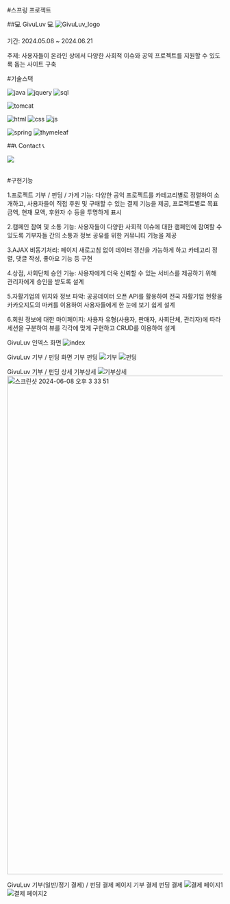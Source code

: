 #스프링 프로젝트

##💻 GivuLuv 💻
![GivuLuv_logo](https://github.com/Akyungjin/SpringProject/assets/168511916/65e786a0-3e9d-4771-8fa3-a7914c4f462e)

기간: 2024.05.08 ~ 2024.06.21

주제: 사용자들이 온라인 상에서 다양한 사회적 이슈와 공익 프로젝트를 지원할 수 있도록 돕는 사이트 구축

#기술스택

![java](https://github.com/Akyungjin/SpringProject/assets/168511916/53823885-1e79-4d4d-9ea7-095f50ed684b)
![jquery](https://github.com/Akyungjin/SpringProject/assets/168511916/0cbc176c-031c-4e07-adb9-520360ad759e)
![sql](https://github.com/Akyungjin/SpringProject/assets/168511916/d524dd38-f53d-4b4f-902a-f667de25ac65)

![tomcat](https://github.com/Akyungjin/SpringProject/assets/168511916/78b95c65-b8dc-4a75-9ad3-3f926cf1a1ae)

![html](https://github.com/Akyungjin/SpringProject/assets/168511916/57a85d64-81eb-4a9d-8cb6-2ea3ee73dcb3)
![css](https://github.com/Akyungjin/SpringProject/assets/168511916/929afebf-754d-4815-b1b9-2c622aada0ac)
![js](https://github.com/Akyungjin/SpringProject/assets/168511916/e26b7ce1-82f2-4109-ae46-28dd075dae0c)

![spring](https://github.com/Akyungjin/SpringProject/assets/168511916/8b6282e5-2b3d-42d2-8ed0-06c7db5ad326)
![thymeleaf](https://github.com/Akyungjin/SpringProject/assets/168511916/dbce2118-3fcf-4b51-856d-4c764dac6f14)

##📞 Contact 📞
<div style="display:flex; flex-direction:row;">
    <a href="whiteclover129@gmail.com">
        <img src="https://img.shields.io/badge/Gmail-EA4335?style=for-the-badge&logo=Gmail&logoColor=white"> 
    </a>
</div><br>

#구현기능

1.프로젝트 기부 / 펀딩 / 가게 기능: 다양한 공익 프로젝트를 카테고리별로 정렬하여 소개하고, 사용자들이 직접 후원 및 구매할 수 있는 결제 기능을 제공, 프로젝트별로 목표 금액, 현재 모액, 후원자 수 등을 투명하게 표시

2.캠페인 참여 및 소통 기능: 사용자들이 다양한 사회적 이슈에 대한 캠페인에 참여할 수 있도록 기부자들 간의 소통과 정보 공유를 위한 커뮤니티 기능을 제공

3.AJAX 비동기처리: 페이지 새로고침 없이 데이터 갱신을 가능하게 하고 카테고리 정렬, 댓글 작성, 좋아요 기능 등 구현

4.상점, 사회단체 승인 기능: 사용자에게 더욱 신뢰할 수 있는 서비스를 제공하기 위해 관리자에게 승인을 받도록 설계

5.자활기업의 위치와 정보 파악: 공공데이터 오픈 API를 활용하여 전국 자활기업 현황을 카카오지도의 마커를 이용하여 사용자들에게 한 눈에 보기 쉽게 설계

6.회원 정보에 대한 마이페이지: 사용자 유형(사용자, 판매자, 사회단체, 관리자)에 따라 세션을 구분하여 뷰를 각각에 맞게 구현하고 CRUD를 이용하여 설계

GivuLuv 인덱스 화면 
![index](https://github.com/Akyungjin/SpringProject/assets/168511916/e1b08ce5-4d73-448e-8916-671d36c3a2ab)

GivuLuv 기부 / 펀딩 화면 기부 펀딩
![기부](https://github.com/jaebinn/springProject/assets/108271458/102c10d5-3b94-415b-b598-9db96a6b0e1c)
![펀딩](https://github.com/jaebinn/springProject/assets/108271458/55e123fd-2c29-4b7c-ba50-ffd759bf86aa)

GivuLuv 기부 / 펀딩 상세 기부상세 
![기부상세](https://github.com/jaebinn/springProject/assets/108271458/33f778ef-34df-4a75-b4a2-5f33c1c71b1a)
<img width="1162" alt="스크린샷 2024-06-08 오후 3 33 51" src="https://github.com/jaebinn/springProject/assets/108271458/e9cc5d6a-dbc8-482b-9442-daacda7f09d3">

GivuLuv 기부(일반/정기 결제) / 펀딩 결제 페이지 기부 결제 펀딩 결제
![결제 페이지1](https://github.com/Akyungjin/SpringProject/assets/168511916/363e36aa-e886-4921-b865-042344b57b5e)
![결제 페이지2](https://github.com/Akyungjin/SpringProject/assets/168511916/ef13a73d-0c33-4c25-aa20-c61405035659)

